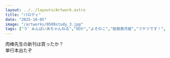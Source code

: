 ```yaml
---
layout: ../../layouts/Artwork.astro
title: "パロディ"
date: "2025-10-05"
image: "/artworks/0509study_3.jpg"
tags: ["う゛ぁんぱいあちゃんねる","伺か","よそのこ","桂樹美月姫","フケツです！","かんたん絵"]
---
```


肉棒先生の新刊は買ったか？  
単行本出たぞ